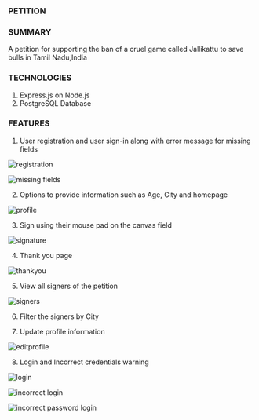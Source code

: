 ### PETITION

### SUMMARY
A petition for supporting the ban of a cruel game called Jallikattu to save bulls in Tamil Nadu,India

### TECHNOLOGIES
1. Express.js on Node.js
2. PostgreSQL Database

### FEATURES
1. User registration and user sign-in along with error message for missing fields

![registration](https://user-images.githubusercontent.com/31618335/32994992-ea848810-cd6e-11e7-8ac4-5bd66203a2a4.JPG)

![missing fields](https://user-images.githubusercontent.com/31618335/32994990-ea3d7f74-cd6e-11e7-8eea-03ee7ccacddf.JPG)

2. Options to provide information such as Age, City and homepage

![profile](https://user-images.githubusercontent.com/31618335/32994991-ea64c1f6-cd6e-11e7-8f54-3c26fe5b3262.JPG)

3. Sign using their mouse pad on the canvas field

![signature](https://user-images.githubusercontent.com/31618335/32994993-ea9b72be-cd6e-11e7-876a-c9974cf13550.JPG)

4. Thank you page

![thankyou](https://user-images.githubusercontent.com/31618335/32994995-ead1530c-cd6e-11e7-802f-cd8e9bbc229c.JPG)

5. View all signers of the petition

![signers](https://user-images.githubusercontent.com/31618335/32994994-eabaaf62-cd6e-11e7-9839-e8c9d1e89a9a.JPG)

6. Filter the signers by City

7. Update profile information

![editprofile](https://user-images.githubusercontent.com/31618335/32994986-e9bfdd76-cd6e-11e7-8d89-2de18cdd076d.JPG)

8. Login and Incorrect credentials warning

![login](https://user-images.githubusercontent.com/31618335/32994989-ea1fa120-cd6e-11e7-9f83-18a957df60ec.JPG)

![incorrect login](https://user-images.githubusercontent.com/31618335/32994987-e9deac92-cd6e-11e7-9bb8-f23cb200e5d2.JPG)

![incorrect password login](https://user-images.githubusercontent.com/31618335/32994988-e9ff5cee-cd6e-11e7-9ddd-a7a9f4e43f26.JPG)


